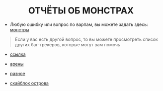 <center><h1>ОТЧЁТЫ ОБ МОНСТРАХ</h1></center>

* Любую ошибку или вопрос по варпам, вы можете задать здесь:
[монстры](https://github.com/AWRLD/monsters_bug-tracker/issues)

> Если у вас есть другой вопрос, то вы можете просмотреть список других баг-трекеров, которые могут вам помочь

* [ссылка](https://github.com/AWRLD/warps_bug-tracker/issues)

* [арены](https://github.com/AWRLD/arenas_bug-tracker/issues)

* [разное](https://github.com/AWRLD/other_bug-tracker/issues)

* [скайблок острова](https://github.com/AWRLD/skyblock_bug-tracker/issues) 
